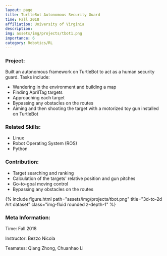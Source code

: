 ```yaml
---
layout: page
title: TurtleBot Autonomous Security Guard
time: Fall 2018
affiliation: University of Virginia
description: 
img: assets/img/projects/tbot1.png
importance: 6
category: Robotics/RL
---
```



### Project: 
Built an autonomous framework on TurtleBot to act as a human security guard. Tasks include:
- Wandering in the environment and building a map
- Finding AprilTag targets
- Approaching each target
- Bypassing any obstacles on the routes
- Aiming and then shooting the target with a motorized toy gun installed on TurtleBot


### Related Skills:
- Linux
- Robot Operating System (ROS)
- Python



### Contribution: 
- Target searching and ranking
- Calculation of the targets' relative position and gun pitches
- Go-to-goal moving control
- Bypassing any obstacles on the routes


<div class="row">
    <div class="col-sm mt-4 mt-md-0">
        {% include figure.html path="assets/img/projects/tbot.png" title="3d-to-2d Art dataset" class="img-fluid rounded z-depth-1" %}
    </div>
</div>

<!-- #### General Information: -->
### Meta Information: 

Time: Fall 2018

Instructor:  Bezzo Nicola

Teamates: Qiang Zhong, Chuanhao Li